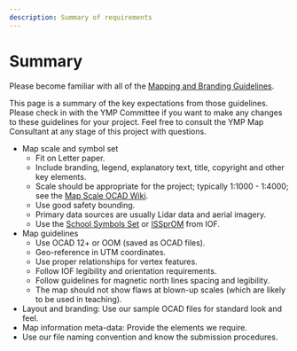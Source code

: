 ```yaml
---
description: Summary of requirements
---
```


# Summary

Please become familiar with all of the [Mapping and Branding Guidelines](./).

This page is a summary of the key expectations from those guidelines. Please check in with the YMP Committee if you want to make any changes to these guidelines for your project. Feel free to consult the YMP Map Consultant at any stage of this project with questions.

* Map scale and symbol set
  * Fit on Letter paper.
  * Include branding, legend, explanatory text, title, copyright and other key elements.
  * Scale should be appropriate for the project; typically 1:1000 - 1:4000; see the [Map Scale OCAD Wiki](http://www.ocad.com/wiki/ocad/en/index.php?title=Map_Scale).
  * Use good safety bounding.
  * Primary data sources are usually Lidar data and aerial imagery.
  * Use the [School Symbols Set](https://drive.google.com/open?id=1d78h3VbOU2HGStS5Az5sGnGlt8sa-nuL) or [ISSprOM](https://drive.google.com/open?id=1i7PtcerhTtEjQwOKJvAeUK18GIZUsszi) from IOF.
* Map guidelines
  * Use OCAD 12+ or OOM \(saved as OCAD files\).
  * Geo-reference in UTM coordinates.
  * Use proper relationships for vertex features.
  * Follow IOF legibility and orientation requirements.
  * Follow guidelines for magnetic north lines spacing and legibility.
  * The map should not show flaws at blown-up scales \(which are likely to be used in teaching\).
* Layout and branding: Use our sample OCAD files for standard look and feel.
* Map information meta-data: Provide the elements we require.
* Use our file naming convention and know the submission procedures.

